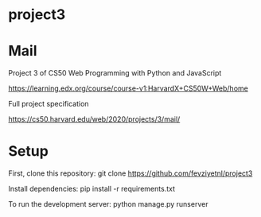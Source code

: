 # project3
# Mail

Project 3 of CS50 Web Programming with Python and JavaScript

https://learning.edx.org/course/course-v1:HarvardX+CS50W+Web/home

Full project specification

https://cs50.harvard.edu/web/2020/projects/3/mail/

# Setup

First, clone this repository:
   git clone https://github.com/fevziyetnl/project3

Install dependencies:
   pip install -r requirements.txt

To run the development server:
   python manage.py runserver
